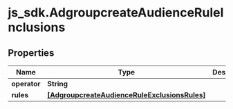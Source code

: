 # js_sdk.AdgroupcreateAudienceRuleInclusions

## Properties
Name | Type | Description | Notes
------------ | ------------- | ------------- | -------------
**operator** | **String** |  | [optional] 
**rules** | [**[AdgroupcreateAudienceRuleExclusionsRules]**](AdgroupcreateAudienceRuleExclusionsRules.md) |  | [optional] 
